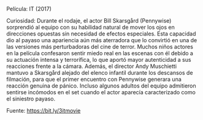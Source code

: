 Película: IT (2017)

Curiosidad: Durante el rodaje, el actor Bill Skarsgård (Pennywise) sorprendió al equipo con su habilidad natural de mover los ojos en direcciones opuestas sin necesidad de efectos especiales. 
Esta capacidad dio al payaso una apariencia aún más aterradora que lo convirtió en una de las versiones más perturbadoras del cine de terror. Muchos niños actores en la película confesaron sentir miedo real en las escenas con él debido a su actuación intensa y terrorífica, 
lo que aportó mayor autenticidad a sus reacciones frente a la cámara. Además, el director Andy Muschietti mantuvo a Skarsgård alejado del elenco infantil durante los descansos de filmación, 
para que el primer encuentro con Pennywise generara una reacción genuina de pánico. Incluso algunos adultos del equipo admitieron sentirse incómodos en el set cuando el actor aparecía caracterizado como el siniestro payaso.

Fuente: https://bit.ly/3itmovie
